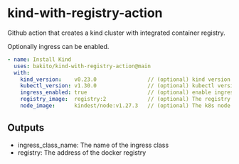 # kind-with-registry-action

Github action that creates a kind cluster with integrated container registry.

Optionally ingress can be enabled.

```yaml
- name: Install Kind
  uses: bakito/kind-with-registry-action@main
  with:
    kind_version:    v0.23.0                // (optional) kind version to be used
    kubectl_version: v1.30.0                // (optional) kubectl version to be used
    ingress_enabled: true                   // (optional) enable ingress-nginx
    registry_image:  registry:2             // (optional) The registry docker image to be used
    node_image:      kindest/node:v1.27.3   // (optional) The k8s node imaage to be used
```

## Outputs

- ingress_class_name: The name of the ingress class
- registry: The address of the docker registry
